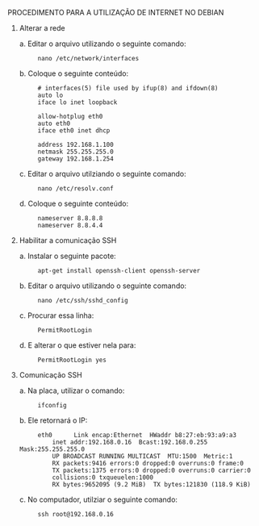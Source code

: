 PROCEDIMENTO PARA A UTILIZAÇÃO DE INTERNET NO DEBIAN

1. Alterar a rede

  	a. Editar o arquivo utilizando o seguinte comando:
    
    		nano /etc/network/interfaces
    
  	b. Coloque o seguinte conteúdo:
  
    		# interfaces(5) file used by ifup(8) and ifdown(8)
    		auto lo
    		iface lo inet loopback

    		allow-hotplug eth0
    		auto eth0
    		iface eth0 inet dhcp

    		address 192.168.1.100
    		netmask 255.255.255.0
    		gateway 192.168.1.254
   
  	c. Editar o arquivo utilziando o seguinte comando:
     
     		nano /etc/resolv.conf
     
  	d. Coloque o seguinte conteúdo:
      
      		nameserver 8.8.8.8
      		nameserver 8.8.4.4
    
2. Habilitar a comunicação SSH

  	a. Instalar o seguinte pacote:
    
    		apt-get install openssh-client openssh-server
    
  	b. Editar o arquivo utilizando o seguinte comando:
    
    		nano /etc/ssh/sshd_config
    
  	c. Procurar essa linha:
    
    		PermitRootLogin
    
  	d. E alterar o que estiver nela para:
  
    		PermitRootLogin yes
    
3. Comunicação SSH

  	a. Na placa, utilizar o comando:
    
    		ifconfig
  
  	b. Ele retornará o IP:
  
    		eth0      Link encap:Ethernet  HWaddr b8:27:eb:93:a9:a3  
          		inet addr:192.168.0.16  Bcast:192.168.0.255  Mask:255.255.255.0
          		UP BROADCAST RUNNING MULTICAST  MTU:1500  Metric:1
          		RX packets:9416 errors:0 dropped:0 overruns:0 frame:0
          		TX packets:1375 errors:0 dropped:0 overruns:0 carrier:0
          		collisions:0 txqueuelen:1000 
          		RX bytes:9652095 (9.2 MiB)  TX bytes:121830 (118.9 KiB)

  	c. No computador, utilziar o seguinte comando:
  
    		ssh root@192.168.0.16

